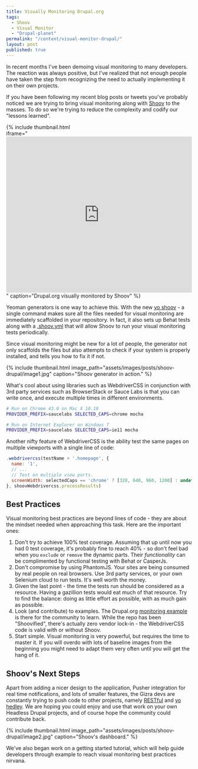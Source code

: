```yaml
---
title: Visually Monitoring Drupal.org
tags:
  - Shoov
  - Visual Monitor
  - "Drupal-planet"
permalink: "/content/visual-monitor-drupal/"
layout: post
published: true
---
```




In recent months I've been demoing visual monitoring to many developers. The reaction was always positive, but I've realized that not enough people have taken the step from recognizing the need to actually implementing it on their own projects.

If you have been following my recent blog posts or tweets you've probably noticed we are trying to bring visual monitoring along with [Shoov](http://shoov.io) to the masses. To do so we're trying to reduce the complexity and codify our "lessons learned".

{% include thumbnail.html  
  iframe="<iframe src='http://gfycat.com/ifr/FrailVioletEmperorpenguin' frameborder='0' scrolling='no' width='100%' height='424' style='-webkit-backface-visibility: hidden;-webkit-transform: scale(1);' ></iframe>"
  caption="Drupal.org visually monitored by Shoov"
  %}

Yeoman generators is one way to achieve this. With the new [yo shoov](https://www.npmjs.com/package/generator-shoov) - a single command makes sure all the files needed for visual monitoring are immediately scaffolded in your repository. In fact, it also sets up Behat tests along with a [.shoov.yml](https://github.com/Gizra/drupal.org-shoov/blob/master/.shoov.yml) that will allow Shoov to run your visual monitoring tests periodically.

Since visual monitoring might be new for a lot of people, the generator not only scaffolds the files but also attempts to check if your system is properly installed, and tells you how to fix it if not.

{% include thumbnail.html  image_path="assets/images/posts/shoov-drupal/image1.jpg" caption="Shoov generator in action." %}

<!-- more -->

What's cool about using libraries such as WebdriverCSS in conjunction with 3rd party services such as BrowserStack or Sauce Labs is that you can write once, and execute multiple times in different environments.

```bash
# Run on Chrome 43.0 on Mac X 10.10
PROVIDER_PREFIX=saucelabs SELECTED_CAPS=chrome mocha

# Run on Internet Explorer on Windows 7
PROVIDER_PREFIX=saucelabs SELECTED_CAPS=ie11 mocha
```

Another nifty feature of WebdriverCSS is the ability test the same pages on multiple viewports with a single line of code:

```javascript
.webdrivercss(testName + '.homepage', {
  name: '1',
  // ...
  // Test on multiple view ports.
  screenWidth: selectedCaps == 'chrome' ? [320, 640, 960, 1200] : undefined,
}, shoovWebdrivercss.processResults)
```

## Best Practices

Visual monitoring best practices are beyond lines of code - they are about the mindset needed when approaching this task. Here are the important ones:

1. Don't try to achieve 100% test coverage. Assuming that up until now you had 0 test coverage, it's probably fine to reach 40% - so don't feel bad when you `exclude` or `remove` the dynamic parts. Their _functionality_ can be complimented by functional testing with Behat or CasperJs.
1. Don't compromise by using PhantomJS. Your sites are being consumed by real people on real browsers. Use 3rd party services, or your own Selenium cloud to run tests. It's well worth the money.
1. Given the last point - the time the tests run should be considered as a resource. Having a gazillion tests would eat much of that resource. Try to find the balance: doing as little effort as possible, with as much gain as possible.
1. Look (and contribute) to examples. The Drupal.org [monitoring example](https://github.com/Gizra/drupal.org-shoov) is there for the community to learn. While the repo has been "Shoovified", there's actually zero vendor lock-in - the WebdriverCSS code is valid with or without Shoov.
1. Start simple. Visual monitoring is very powerful, but requires the time to master it. If you will overdo with lots of baseline images from the beginning you might need to adapt them very often until you will get the hang of it.

## Shoov's Next Steps

Apart from adding a nicer design to the application, Pusher integration for real time notifications, and lots of smaller features, the Gizra devs are constantly trying to push code to other projects, namely [RESTful](https://github.com/RESTful-Drupal/restful) and [yo hedley](https://github.com/Gizra/generator-hedley). We are hoping you could enjoy and use that work on your own Headless Drupal projects, and of course hope the community could contribute back.

{% include thumbnail.html  image_path="assets/images/posts/shoov-drupal/image2.jpg" caption="Shoov's dashboard." %}

We've also began work on a getting started tutorial, which will help guide developers through example to reach visual monitoring best practices nirvana.
